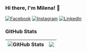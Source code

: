 ### Hi there, I'm __Milena__! 👋

[![Facebook](https://img.shields.io/badge/-Facebook-00B2FF?style-flat-square&logo-Facebook&logoColor-white)](https://www.facebook.com/profile.php?id=100006068672615)
[![Instagram](https://img.shields.io/badge/-Instagram-e4405f?style-flat-square&logo-Instagram&logoColor-white)](https://www.instagram.com/milena.petrakieva/)
[![LinkedIn](https://img.shields.io/badge/-LinkedIn-Oe76a8?style-flat-square&logo-LinkedIn&logoColor-white)](https://www.linkedin.com/in/milena-petrakieva-92a68b23a/)


### GitHub Stats

| <img align="center" src="https://github-readme-stats.vercel.app/api?username=MilenaPetrakieva&count_private=true&show_icons=true&include_all_commits=true&hide_border=true&hide=contribs" alt="GitHub Stats" /> | <img align="center" src="https://github-readme-stats.vercel.app/api/top-langs/?username=MilenaPetrakieva&layout=compact&hide_border=true" /> |
| ------------- | ------------- |



<!--
**MilenaPetrakieva/MilenaPetrakieva** is a ✨ _special_ ✨ repository because its `README.md` (this file) appears on your GitHub profile.

Here are some ideas to get you started:

- 🔭 I’m currently working on ...
- 🌱 I’m currently learning ...
- 👯 I’m looking to collaborate on ...
- 🤔 I’m looking for help with ...
- 💬 Ask me about ...
- 📫 How to reach me: ...
- 😄 Pronouns: ...
- ⚡ Fun fact: ...
-->

